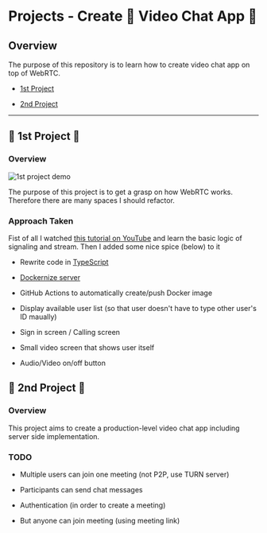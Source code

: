 # Projects - Create 🎥 Video Chat App 🎥

## Overview

The purpose of this repository is to learn how to create video chat app on top of WebRTC.

- [1st Project](#1st-project)

- [2nd Project](#2nd-project)

---

## 🎉 1st Project 🎉

### Overview

![1st project demo](/images/demo_1.gif)

The purpose of this project is to get a grasp on how WebRTC works. Therefore there are many spaces I should refactor.

### Approach Taken

Fist of all I watched [this tutorial on YouTube](https://www.youtube.com/watch?v=oxFr7we3LC8) and learn the basic logic of signaling and stream. Then I added some nice spice (below) to it

- Rewrite code in [TypeScript](https://www.typescriptlang.org/)

- [Dockernize server](https://www.docker.com/)

- GitHub Actions to automatically create/push Docker image

- Display available user list (so that user doesn't have to type other user's ID maually)

- Sign in screen / Calling screen

- Small video screen that shows user itself

- Audio/Video on/off button

## 🎉 2nd Project 🎉

### Overview

This project aims to create a production-level video chat app including server side implementation.

### TODO

- Multiple users can join one meeting (not P2P, use TURN server)

- Participants can send chat messages

- Authentication (in order to create a meeting)

- But anyone can join meeting (using meeting link)
